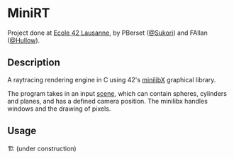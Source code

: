 # MiniRT
Project done at [Ecole 42 Lausanne](https://42lausanne.ch/), by PBerset ([@Sukori](https://github.com/Sukori)) and FAllan ([@Hullow](https://github.com/Hullow)).

## Description
A raytracing rendering engine in C using 42's [minilibX](https://github.com/42paris/minilibx-linux) graphical library.

The program takes in an input [scene](/Sources/scenes/), which can contain spheres, cylinders and planes, and has a defined camera position. The minilibx handles windows and the drawing of pixels.

## Usage
🏗️ (under construction)
